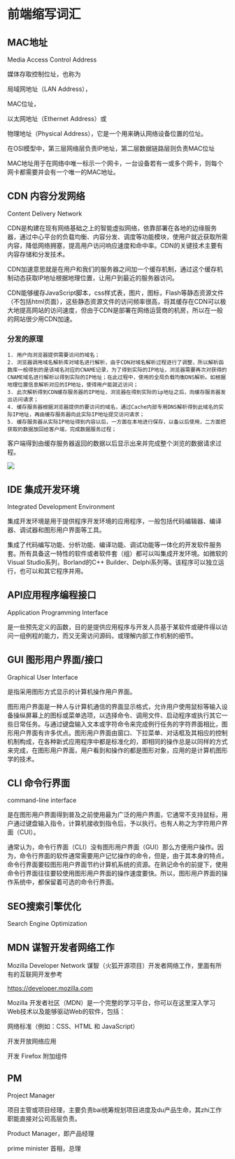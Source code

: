 # 前端缩写词汇

## MAC地址

Media Access Control Address

媒体存取控制位址，也称为

局域网地址（LAN Address），

MAC位址，

以太网地址（Ethernet Address）或

物理地址（Physical Address），它是一个用来确认网络设备位置的位址。

在OSI模型中，第三层网络层负责IP地址，第二层数据链路层则负责MAC位址

MAC地址用于在网络中唯一标示一个网卡，一台设备若有一或多个网卡，则每个网卡都需要并会有一个唯一的MAC地址。

## CDN 内容分发网络

Content Delivery Network

CDN是构建在现有网络基础之上的智能虚拟网络，依靠部署在各地的边缘服务器，通过中心平台的负载均衡、内容分发、调度等功能模块，使用户就近获取所需内容，降低网络拥塞，提高用户访问响应速度和命中率。CDN的关键技术主要有内容存储和分发技术。

CDN加速意思就是在用户和我们的服务器之间加一个缓存机制，通过这个缓存机制动态获取IP地址根据地理位置，让用户到最近的服务器访问。

CDN能够缓存JavaScript脚本，css样式表，图片，图标，Flash等静态资源文件（不包括html页面），这些静态资源文件的访问频率很高，将其缓存在CDN可以极大地提高网站的访问速度，但由于CDN是部署在网络运营商的机房，所以在一般的网站很少用CDN加速。

### 分发的原理
	1. 用户向浏览器提供需要访问的域名；
	2. 浏览器调用域名解析库对域名进行解析，由于CDN对域名解析过程进行了调整，所以解析函数库一般得到的是该域名对应的CNAME记录，为了得到实际的IP地址，浏览器需要再次对获得的CNAME域名进行解析以得到实际的IP地址；在此过程中，使用的全局负载均衡DNS解析。如根据地理位置信息解析对应的IP地址，使得用户能就近访问；
	3. 此次解析得到CDN缓存服务器的IP地址，浏览器在得到实际的ip地址之后，向缓存服务器发出访问请求；
	4. 缓存服务器根据浏览器提供的要访问的域名，通过Cache内部专用DNS解析得到此域名的实际IP地址，再由缓存服务器向此实际IP地址提交访问请求；
	5. 缓存服务器从实际IP地址得到内容以后，一方面在本地进行保存，以备以后使用，二方面把获取的数据放回给客户端，完成数据服务过程；
客户端得到由缓存服务器返回的数据以后显示出来并完成整个浏览的数据请求过程。

![](https://gitee.com/hello_hww/img/raw/master/img1/20200721122025.png)

## IDE 集成开发环境

Integrated Development Environment

集成开发环境是用于提供程序开发环境的应用程序，一般包括代码编辑器、编译器、调试器和图形用户界面等工具。

集成了代码编写功能、分析功能、编译功能、调试功能等一体化的开发软件服务套。所有具备这一特性的软件或者软件套（组）都可以叫集成开发环境。如微软的Visual Studio系列，Borland的C++ Builder、Delphi系列等。该程序可以独立运行，也可以和其它程序并用。

## API应用程序编程接口

Application Programming Interface

是一些预先定义的函数，目的是提供应用程序与开发人员基于某软件或硬件得以访问一组例程的能力，而又无需访问源码，或理解内部工作机制的细节。


## GUI 图形用户界面/接口

Graphical User Interface

是指采用图形方式显示的计算机操作用户界面。

图形用户界面是一种人与计算机通信的界面显示格式，允许用户使用鼠标等输入设备操纵屏幕上的图标或菜单选项，以选择命令、调用文件、启动程序或执行其它一些日常任务。与通过键盘输入文本或字符命令来完成例行任务的字符界面相比，图形用户界面有许多优点。图形用户界面由窗口、下拉菜单、对话框及其相应的控制机制构成，在各种新式应用程序中都是标准化的，即相同的操作总是以同样的方式来完成，在图形用户界面，用户看到和操作的都是图形对象，应用的是计算机图形学的技术。

## CLI 命令行界面

command-line interface

是在图形用户界面得到普及之前使用最为广泛的用户界面，它通常不支持鼠标，用户通过键盘输入指令，计算机接收到指令后，予以执行。也有人称之为字符用户界面（CUI）。

通常认为，命令行界面（CLI）没有图形用户界面（GUI）那么方便用户操作。因为，命令行界面的软件通常需要用户记忆操作的命令，但是，由于其本身的特点，命令行界面要较图形用户界面节约计算机系统的资源。在熟记命令的前提下，使用命令行界面往往要较使用图形用户界面的操作速度要快。所以，图形用户界面的操作系统中，都保留着可选的命令行界面。


## SEO搜索引擎优化

Search Engine Optimization

## MDN 谋智开发者网络工作

Mozilla Developer Network 谋智（火狐开源项目）开发者网络工作，里面有所有的互联网开发参考

https://developer.mozilla.com

Mozilla 开发者社区（MDN）是一个完整的学习平台，你可以在这里深入学习Web技术以及能够驱动Web的软件，包括：

网络标准（例如：CSS、HTML 和 JavaScript）

开发开放网络应用

开发 Firefox 附加组件

## PM

Project Manager 

项目主管或项目经理，主要负责bai统筹规划项目进度及du产品生命，其zhi工作职能直接对公司高层负责。

Product Manager，即产品经理

prime minister 首相，总理






